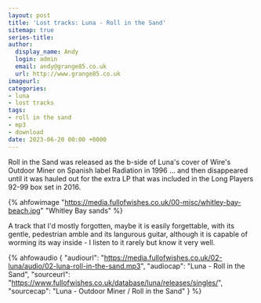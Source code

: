 ```yaml
---
layout: post
title: 'Lost tracks: Luna - Roll in the Sand'
sitemap: true
series-title:
author:
  display_name: Andy
  login: admin
  email: andy@grange85.co.uk
  url: http://www.grange85.co.uk
imageurl:
categories:
- luna
- lost tracks
tags:
- roll in the sand
- mp3
- download
date: 2023-06-20 00:00 +0000
---
```

Roll in the Sand was released as the b-side of Luna's cover of Wire's Outdoor Miner on Spanish label Radiation in 1996 ... and then disappeared until it was hauled out for the extra LP that was included in the Long Players 92-99 box set in 2016.

{% ahfowimage "https://media.fullofwishes.co.uk/00-misc/whitley-bay-beach.jpg" "Whitley Bay sands" %}

A track that I'd mostly forgotten, maybe it is easily forgettable, with its gentle, pedestrian amble and its langurous guitar, although it is capable of worming its way inside - I listen to it rarely but know it very well.

{% ahfowaudio {
"audiourl": "https://media.fullofwishes.co.uk/02-luna/audio/02-luna-roll-in-the-sand.mp3",
"audiocap": "Luna - Roll in the Sand",
"sourceurl": "https://www.fullofwishes.co.uk/database/luna/releases/singles/",
"sourcecap": "Luna - Outdoor Miner / Roll in the Sand"
} %}
